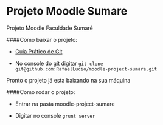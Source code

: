 Projeto Moodle Sumare
=====================

Projeto Moodle Faculdade Sumaré

####Como baixar o projeto:

- [Guia Prático de Git](http://rogerdudler.github.io/git-guide/index.pt_BR.html)

- No console do git digitar `git clone git@github.com:RafaelLucio/moodle-project-sumare.git`

Pronto o projeto já esta baixando na sua máquina

####Como rodar o projeto:

- Entrar na pasta moodle-project-sumare

- Digitar no console `grunt server`
